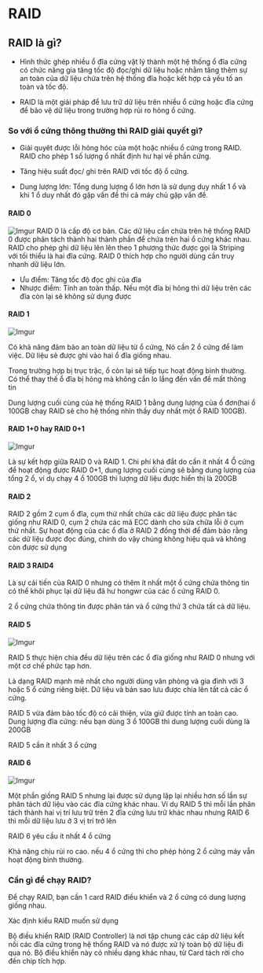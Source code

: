 # RAID

## RAID là gì?
* Hình thức ghép nhiều ổ đĩa cứng vật lý thành một hệ thống ổ đĩa cứng có chức năng gia tăng tốc độ đọc/ghi dữ liệu hoặc nhằm tăng thêm sự an toàn của dữ liệu chứa trên hệ thống đĩa hoặc kết hợp cả yếu tố an toàn và tốc độ.

* RAID là một giải pháp để lưu trữ dữ liệu trên nhiều ổ cứng hoặc đĩa cứng để bảo vệ dữ liệu trong trường hợp rủi ro hỏng ổ cứng.

### So với ổ cứng thông thường thì RAID giải quyết gì?
* Giải quyêt được lỗi hỏng hóc của một hoặc nhiều ổ cứng trong RAID. RAID cho phép 1 số lượng ổ nhất định hư hại về phần cứng.

* Tăng hiệu suất đọc/ ghi trên RAID với tốc độ ổ cứng.
* Dung lượng lớn: Tổng dung lượng ổ lớn hơn là sử dụng duy nhất 1 ổ và khi 1 ổ duy nhất đó gặp vấn đề thi cả máy chủ gặp vấn đề.

#### RAID 0
![Imgur](https://i.imgur.com/5Qvcsiz.png)
RAID 0 là cấp độ cơ bản. Các dữ liệu cần chứa trên hệ thống RAID 0 được phân tách thành hai thành phần để chứa trên hai ổ cứng khác nhau. RAID cho phép ghi dữ liệu lên lên theo 1 phương thức được gọi là Striping với tối thiểu là hai đĩa cứng. RAID 0 thích hợp cho người dùng cần truy nhanh dữ liệu lớn.

* Ưu điểm: Tăng tốc độ đọc ghi của đĩa
* Nhược điểm: Tính an toàn thấp. Nếu một đĩa bị hỏng thì dữ liệu trên các đĩa còn lại sẽ không sử dụng được


#### RAID 1
![Imgur](https://i.imgur.com/m9Xlg3F.png)

Có khả năng đảm bảo an toàn dữ liệu từ ổ cứng, Nó cần 2 ổ cứng để làm việc. Dữ liệu sẽ được ghi vào hai ổ đĩa giống nhau.

Trong trường hợp bị trục trặc, ổ còn lại sẽ tiếp tục hoạt động bình thường. Có thể thay thế ổ đĩa bị hỏng mà không cần lo lắng đến vấn đề mất thông tin

Dung lượng cuối cùng của hệ thống RAID 1 bằng dung lượng của ổ đơn(hai ổ 100GB chay RAID sẽ cho hệ thống nhìn thấy duy nhất một ổ RAID 100GB).

#### RAID 1+0 hay RAID 0+1
![Imgur](https://i.imgur.com/RNZCj0Z.png)

Là sự kết hợp giữa RAID 0 và RAID 1. Chi phí khá đắt do cần ít nhất 4 Ổ cứng để hoạt động được RAID 0+1, dung lượng cuối cùng sẽ bằng dung lượng của tổng 2 ổ, ví dụ chạy 4 ổ 100GB thì lượng dữ liệu được hiển thị là 200GB

#### RAID 2
RAID 2 gồm 2 cụm ổ đĩa, cụm thứ nhất chứa các dữ liệu được phân tác giống như RAID 0, cụm 2 chứa các mã ECC dành cho sửa chữa lỗi ở cụm thứ nhất. Sự hoạt động của các ổ đĩa ở RAID 2 đồng thời để đảm bảo rằng các dữ liệu được đọc đúng, chính do vậy chúng không hiệu quả và không còn được sử dụng
#### RAID 3 RAID4
Là sự cải tiến của RAID 0 nhưng có thêm ít nhất một ổ cứng chứa thông tin có thể khôi phục lại dữ liệu đã hư hongwr của các ổ cứng RAID 0. 

2 ổ cứng chứa thông tin được phân tán và ổ cứng thứ 3 chứa tất cả dữ liệu.

#### RAID 5 
![Imgur](https://i.imgur.com/S5QLl46.png)

RAID 5 thực hiện chia đều dữ liệu trên các ổ đĩa giống như RAID 0 nhưng với một cơ chế phức tạp hơn.

Là dạng RAID mạnh mẽ nhất cho người dùng văn phòng và gia đình với 3 hoặc 5 ổ cứng riêng biệt. Dữ liệu và bản sao lưu được chia lên tất cả các ổ cứng. 

RAID 5 vừa đảm bảo tốc độ có cải thiện, vừa giữ được tính an toàn cao. Dung lượng đĩa cứng: nếu bạn dùng 3 ổ 100GB thì dung lượng cuối dùng là 200GB

RAID 5 cần ít nhất 3 ổ cứng

#### RAID 6

![Imgur](https://i.imgur.com/zkGksag.png)

Một phần giống RAID 5 nhưng lại được sử dụng lặp lại nhiều hơn số lần sự phân tách dữ liệu vào các đĩa cứng khác nhau. Ví dụ RAID 5 thì mỗi lần phân tách thành hai vị trí lưu trữ trên 2 đĩa cứng lưu trữ khác nhau nhưng RAID 6  thì mỗi dữ liệu lưu ở 3 vị trí trở lên

RAID 6 yêu cầu ít nhất 4 ổ cứng

Khả năng chịu rủi ro cao. nếu 4 ổ cứng thì cho phép hỏng 2 ổ cứng máy vẫn hoạt động bình thường.

### Cần gì để chạy RAID?

Để chạy RAID, bạn cần 1 card RAID điều khiển và 2 ổ cứng có dung lượng giống nhau. 

Xác định kiểu RAID muốn sử dụng

Bộ điều khiển RAID (RAID Controller) là nơi tập chung các cáp dữ liệu kết nối các đĩa cứng trong hệ thống RAID và nó được xử lý toàn bộ dữ liệu đi qua nó. Bộ điều khiển này có nhiều dạng khác nhau, từ Card tách rời cho đến chip tích hợp.

